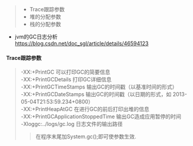 >- Trace跟踪参数  
>- 堆的分配参数  
>- 栈的分配参数

- jvm的GC日志分析  
https://blog.csdn.net/doc_sgl/article/details/46594123

#### Trace跟踪参数  
>-XX:+PrintGC 可以打印GC的简要信息  
-XX:+PrintGCDetails 打印GC详细信息  
-XX:+PrintGCTimeStamps 输出GC的时间戳（以基准时间的形式）  
-XX:+PrintGCDateStamps 输出GC的时间戳（以日期的形式，如 2013-05-04T21:53:59.234+0800）  
-XX:+PrintHeapAtGC 在进行GC的前后打印出堆的信息  
-XX:+PrintGCApplicationStoppedTime 输出GC造成应用暂停的时间  
-Xloggc:../logs/gc.log 日志文件的输出路径  
>>在程序末尾加System.gc();即可使参数生效.
